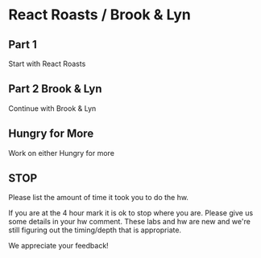 # React Roasts / Brook & Lyn

## Part 1

Start with React Roasts

## Part 2 Brook & Lyn

Continue with Brook & Lyn

## Hungry for More

Work on either Hungry for more

## STOP

Please list the amount of time it took you to do the hw.

If you are at the 4 hour mark it is ok to stop where you are. Please give us some details in your hw comment. These labs and hw are new and we're still figuring out the timing/depth that is appropriate.

We appreciate your feedback!
